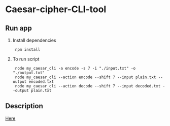 # Caesar-cipher-CLI-tool

## Run app

1. Install dependencies

        npm install

2. To run script

        node my_caesar_cli -a encode -s 7 -i "./input.txt" -o "./output.txt"
        node my_caesar_cli --action encode --shift 7 --input plain.txt --output encoded.txt
        node my_caesar_cli --action decode --shift 7 --input decoded.txt --output plain.txt

## Description

[Here](https://github.com/rolling-scopes-school/nodejs-course-template/blob/master/TASKS.md)

